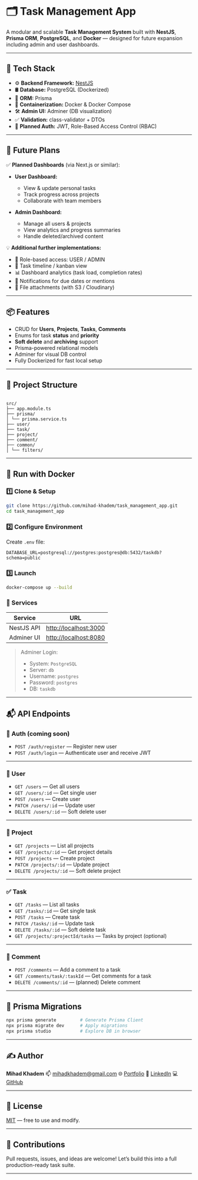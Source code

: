 # 🗂️ Task Management App

A modular and scalable **Task Management System** built with **NestJS**, **Prisma ORM**, **PostgreSQL**, and **Docker** — designed for future expansion including admin and user dashboards.

---

## 🧰 Tech Stack

- ⚙️ **Backend Framework:** [NestJS](https://nestjs.com/)
- 🛢️ **Database:** PostgreSQL (Dockerized)
- 🧬 **ORM:** Prisma
- 🐳 **Containerization:** Docker & Docker Compose
- 🛠️ **Admin UI:** Adminer (DB visualization)
- ✅ **Validation:** class-validator + DTOs
- 🔐 **Planned Auth:** JWT, Role-Based Access Control (RBAC)

---

## 🎯 Future Plans

✅ **Planned Dashboards** (via Next.js or similar):

- **User Dashboard:**
  - View & update personal tasks
  - Track progress across projects
  - Collaborate with team members

- **Admin Dashboard:**
  - Manage all users & projects
  - View analytics and progress summaries
  - Handle deleted/archived content

💡 **Additional further implementations:**

- 🔐 Role-based access: USER / ADMIN
- 🧠 Task timeline / kanban view
- 📊 Dashboard analytics (task load, completion rates)
- 🔔 Notifications for due dates or mentions
- 📎 File attachments (with S3 / Cloudinary)

---

## 📦 Features

- CRUD for **Users**, **Projects**, **Tasks**, **Comments**
- Enums for task **status** and **priority**
- **Soft delete** and **archiving** support
- Prisma-powered relational models
- Adminer for visual DB control
- Fully Dockerized for fast local setup

---

## 📁 Project Structure

```

src/
├── app.module.ts
├── prisma/
│ └── prisma.service.ts
├── user/
├── task/
├── project/
├── comment/
├── common/
│ └── filters/

```

---

## 🐳 Run with Docker

### 1️⃣ Clone & Setup

```bash
git clone https://github.com/mihad-khadem/task_management_app.git
cd task_management_app
```

### 2️⃣ Configure Environment

Create `.env` file:

```env
DATABASE_URL=postgresql://postgres:postgres@db:5432/taskdb?schema=public
```

### 3️⃣ Launch

```bash
docker-compose up --build
```

### 🔗 Services

| Service    | URL                                            |
| ---------- | ---------------------------------------------- |
| NestJS API | [http://localhost:3000](http://localhost:3000) |
| Adminer UI | [http://localhost:8080](http://localhost:8080) |

> Adminer Login:
>
> - System: `PostgreSQL`
> - Server: `db`
> - Username: `postgres`
> - Password: `postgres`
> - DB: `taskdb`

---

## 📬 API Endpoints

### 🔐 Auth (coming soon)

- `POST /auth/register` — Register new user
- `POST /auth/login` — Authenticate user and receive JWT

---

### 👤 User

- `GET /users` — Get all users
- `GET /users/:id` — Get single user
- `POST /users` — Create user
- `PATCH /users/:id` — Update user
- `DELETE /users/:id` — Soft delete user

---

### 📁 Project

- `GET /projects` — List all projects
- `GET /projects/:id` — Get project details
- `POST /projects` — Create project
- `PATCH /projects/:id` — Update project
- `DELETE /projects/:id` — Soft delete project

---

### ✅ Task

- `GET /tasks` — List all tasks
- `GET /tasks/:id` — Get single task
- `POST /tasks` — Create task
- `PATCH /tasks/:id` — Update task
- `DELETE /tasks/:id` — Soft delete task
- `GET /projects/:projectId/tasks` — Tasks by project (optional)

---

### 💬 Comment

- `POST /comments` — Add a comment to a task
- `GET /comments/task/:taskId` — Get comments for a task
- `DELETE /comments/:id` — (planned) Delete comment

---

## 🧬 Prisma Migrations

```bash
npx prisma generate         # Generate Prisma Client
npx prisma migrate dev      # Apply migrations
npx prisma studio           # Explore DB in browser
```

---

## ✍️ Author

**Mihad Khadem**
📫 [mihadkhadem@gmail.com](mailto:mihadkhadem@gmail.com)
🌐 [Portfolio](https://mihad-khadem.github.io/portfolio.website)
🔗 [LinkedIn](https://www.linkedin.com/in/mihad-khadem-6510b6222/)
💻 [GitHub](https://github.com/mihad-khadem)

---

## 📄 License

[MIT](LICENSE) — free to use and modify.

---

## 🤝 Contributions

Pull requests, issues, and ideas are welcome!
Let’s build this into a full production-ready task suite.

---
